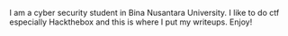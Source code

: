 I am a cyber security student in Bina Nusantara University. I like to do ctf especially Hackthebox and this is where I put my writeups. Enjoy!
